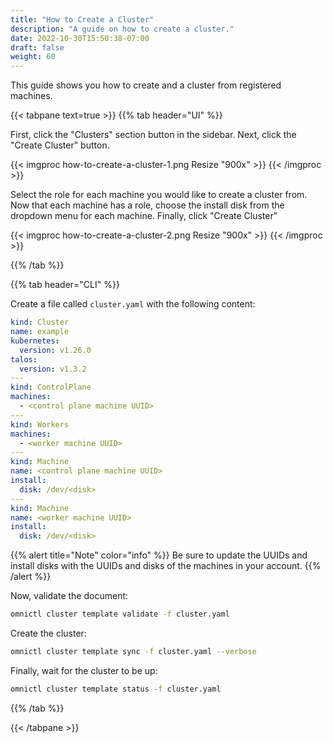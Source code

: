 ```yaml
---
title: "How to Create a Cluster"
description: "A guide on how to create a cluster."
date: 2022-10-30T15:50:38-07:00
draft: false
weight: 60
---
```


This guide shows you how to create and a cluster from registered machines.

{{< tabpane text=true >}}
{{% tab header="UI" %}}

First, click the "Clusters" section button in the sidebar.
Next, click the "Create Cluster" button.

{{< imgproc how-to-create-a-cluster-1.png Resize "900x" >}}
{{< /imgproc >}}

Select the role for each machine you would like to create a cluster from.
Now that each machine has a role, choose the install disk from the dropdown menu for each machine.
Finally, click "Create Cluster"

{{< imgproc how-to-create-a-cluster-2.png Resize "900x" >}}
{{< /imgproc >}}

{{% /tab %}}

{{% tab header="CLI" %}}

Create a file called `cluster.yaml` with the following content:

```yaml
kind: Cluster
name: example
kubernetes:
  version: v1.26.0
talos:
  version: v1.3.2
---
kind: ControlPlane
machines:
  - <control plane machine UUID>
---
kind: Workers
machines:
  - <worker machine UUID>
---
kind: Machine
name: <control plane machine UUID>
install:
  disk: /dev/<disk>
---
kind: Machine
name: <worker machine UUID>
install:
  disk: /dev/<disk>
```

{{% alert title="Note" color="info" %}}
Be sure to update the UUIDs and install disks with the UUIDs and disks of the machines in your account.
{{% /alert %}}

Now, validate the document:

```bash
omnictl cluster template validate -f cluster.yaml
```

Create the cluster:

```bash
omnictl cluster template sync -f cluster.yaml --verbose
```

Finally, wait for the cluster to be up:

```bash
omnictl cluster template status -f cluster.yaml
```

{{% /tab %}}

{{< /tabpane >}}